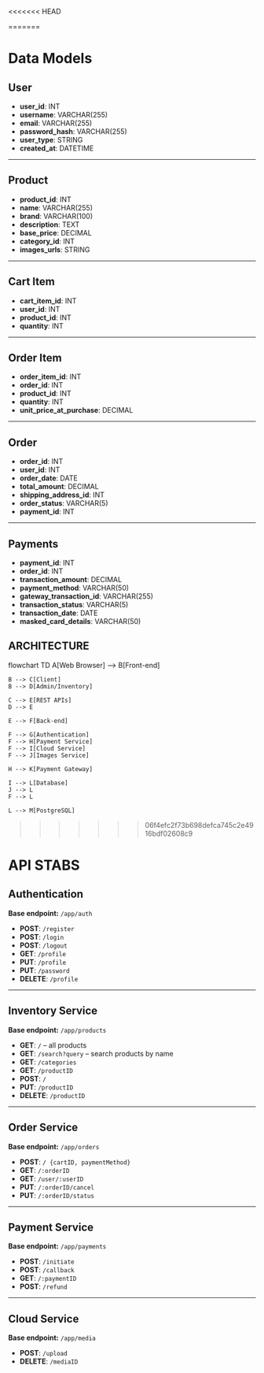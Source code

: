 <<<<<<< HEAD
 
=======
# Data Models

## User

- **user_id**: INT
- **username**: VARCHAR(255)
- **email**: VARCHAR(255)
- **password_hash**: VARCHAR(255)
- **user_type**: STRING
- **created_at**: DATETIME

---

## Product

- **product_id**: INT
- **name**: VARCHAR(255)
- **brand**: VARCHAR(100)
- **description**: TEXT
- **base_price**: DECIMAL
- **category_id**: INT
- **images_urls**: STRING

---

## Cart Item

- **cart_item_id**: INT
- **user_id**: INT
- **product_id**: INT
- **quantity**: INT

---

## Order Item

- **order_item_id**: INT
- **order_id**: INT
- **product_id**: INT
- **quantity**: INT
- **unit_price_at_purchase**: DECIMAL

---

## Order

- **order_id**: INT
- **user_id**: INT
- **order_date**: DATE
- **total_amount**: DECIMAL
- **shipping_address_id**: INT
- **order_status**: VARCHAR(5)
- **payment_id**: INT

---

## Payments

- **payment_id**: INT
- **order_id**: INT
- **transaction_amount**: DECIMAL
- **payment_method**: VARCHAR(50)
- **gateway_transaction_id**: VARCHAR(255)
- **transaction_status**: VARCHAR(5)
- **transaction_date**: DATE
- **masked_card_details**: VARCHAR(50)


## ARCHITECTURE

flowchart TD
    A[Web Browser] --> B[Front-end]
    
    B --> C[Client]
    B --> D[Admin/Inventory]
    
    C --> E[REST APIs]
    D --> E
    
    E --> F[Back-end]
    
    F --> G[Authentication]
    F --> H[Payment Service]
    F --> I[Cloud Service]
    F --> J[Images Service]
    
    H --> K[Payment Gateway]
    
    I --> L[Database]
    J --> L
    F --> L
    
    L --> M[PostgreSQL]
>>>>>>> 06f4efc2f73b698defca745c2e4916bdf02608c9


# API STABS

## Authentication
**Base endpoint:** `/app/auth`  

- **POST**: `/register`  
- **POST**: `/login`  
- **POST**: `/logout`  
- **GET**: `/profile`  
- **PUT**: `/profile`  
- **PUT**: `/password`  
- **DELETE**: `/profile`  

---

## Inventory Service
**Base endpoint:** `/app/products`  

- **GET**: `/` – all products  
- **GET**: `/search?query` – search products by name  
- **GET**: `/categories`  
- **GET**: `/productID`  
- **POST**: `/`  
- **PUT**: `/productID`  
- **DELETE**: `/productID`  

---

## Order Service
**Base endpoint:** `/app/orders`  

- **POST**: `/ {cartID, paymentMethod}`  
- **GET**: `/:orderID`  
- **GET**: `/user/:userID`  
- **PUT**: `/:orderID/cancel`  
- **PUT**: `/:orderID/status`  

---

## Payment Service
**Base endpoint:** `/app/payments`  

- **POST**: `/initiate`  
- **POST**: `/callback`  
- **GET**: `/:paymentID`  
- **POST**: `/refund`  

---

## Cloud Service
**Base endpoint:** `/app/media`  

- **POST**: `/upload`  
- **DELETE**: `/mediaID`